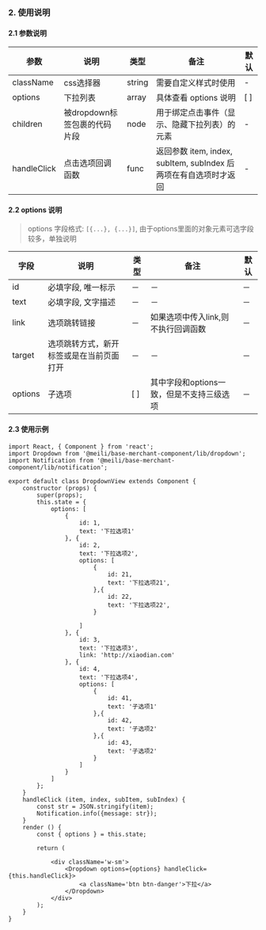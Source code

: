 ### 2. 使用说明

#### 2.1 参数说明

| 参数        | 说明           | 类型         |  备注       |   默认       |
| ------------ | ------------- | ------------ | ------------  |------------  |
| className       | css选择器    | string       | 需要自定义样式时使用   |   -  |
| options     | 下拉列表   | array | 具体查看 options 说明 |  [ ] |
| children     | 被dropdown标签包裹的代码片段   | node | 用于绑定点击事件（显示、隐藏下拉列表）的元素 |  - |
| handleClick     | 点击选项回调函数   | func | 返回参数 item, index, subItem, subIndex 后两项在有自选项时才返回 |  - |

#### 2.2 options 说明

> options 字段格式: `[{...}, {...}]`, 由于options里面的对象元素可选字段较多，单独说明

|  字段        | 说明           | 类型         |  备注       |   默认       |
| ------------ | ------------- | ------------ | ------------  |------------  |
| id       | 必填字段, 唯一标示    | －      |  － |   －  |
| text     | 必填字段, 文字描述   | － | － |  － |
| link     | 选项跳转链接   | － | 如果选项中传入link,则不执行回调函数 |  － |
| target     | 选项跳转方式，新开标签或是在当前页面打开 | － | － |  － |
| options     | 子选项 | [ ] | 其中字段和options一致，但是不支持三级选项 |  － |


#### 2.3 使用示例

    import React, { Component } from 'react';
    import Dropdown from '@meili/base-merchant-component/lib/dropdown';
    import Notification from '@meili/base-merchant-component/lib/notification';

    export default class DropdownView extends Component {
        constructor (props) {
            super(props);
            this.state = {
                options: [
                    {
                        id: 1,
                        text: '下拉选项1'
                    }, {
                        id: 2,
                        text: '下拉选项2',
                        options: [
                            {
                                id: 21,
                                text: '下拉选项21',
                            },{
                                id: 22,
                                text: '下拉选项22',
                            }

                        ]
                    }, {
                        id: 3,
                        text: '下拉选项3',
                        link: 'http://xiaodian.com'
                    }, {
                        id: 4,
                        text: '下拉选项4',
                        options: [
                            {
                                id: 41,
                                text: '子选项1'
                            },{
                                id: 42,
                                text: '子选项2'
                            },{
                                id: 43,
                                text: '子选项2'
                            }
                        ]
                    }
                ]
            };
        }
        handleClick (item, index, subItem, subIndex) {
            const str = JSON.stringify(item);
            Notification.info({message: str});
        }
        render () {
            const { options } = this.state;

            return (

                <div className='w-sm'>
                    <Dropdown options={options} handleClick={this.handleClick}>
                        <a className='btn btn-danger'>下拉</a>
                    </Dropdown>
                </div>
            );
        }
    }